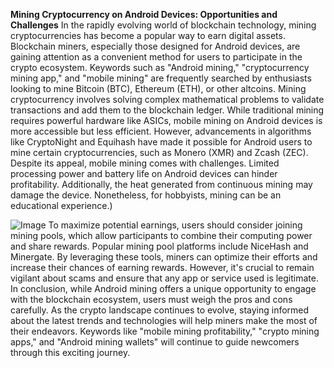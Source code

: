 **Mining Cryptocurrency on Android Devices: Opportunities and Challenges**
In the rapidly evolving world of blockchain technology, mining cryptocurrencies has become a popular way to earn digital assets. Blockchain miners, especially those designed for Android devices, are gaining attention as a convenient method for users to participate in the crypto ecosystem. Keywords such as "Android mining," "cryptocurrency mining app," and "mobile mining" are frequently searched by enthusiasts looking to mine Bitcoin (BTC), Ethereum (ETH), or other altcoins.
Mining cryptocurrency involves solving complex mathematical problems to validate transactions and add them to the blockchain ledger. While traditional mining requires powerful hardware like ASICs, mobile mining on Android devices is more accessible but less efficient. However, advancements in algorithms like CryptoNight and Equihash have made it possible for Android users to mine certain cryptocurrencies, such as Monero (XMR) and Zcash (ZEC). 
Despite its appeal, mobile mining comes with challenges. Limited processing power and battery life on Android devices can hinder profitability. Additionally, the heat generated from continuous mining may damage the device. Nonetheless, for hobbyists, mining can be an educational experience.)

![Image](https://github.com/user-attachments/assets/d7419ec9-dc67-403f-bf28-8faea5f1f74f)
To maximize potential earnings, users should consider joining mining pools, which allow participants to combine their computing power and share rewards. Popular mining pool platforms include NiceHash and Minergate. By leveraging these tools, miners can optimize their efforts and increase their chances of earning rewards. However, it's crucial to remain vigilant about scams and ensure that any app or service used is legitimate.
In conclusion, while Android mining offers a unique opportunity to engage with the blockchain ecosystem, users must weigh the pros and cons carefully. As the crypto landscape continues to evolve, staying informed about the latest trends and technologies will help miners make the most of their endeavors. Keywords like "mobile mining profitability," "crypto mining apps," and "Android mining wallets" will continue to guide newcomers through this exciting journey.

